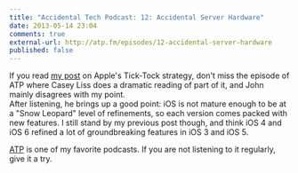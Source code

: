 ```yaml
---
title: "Accidental Tech Podcast: 12: Accidental Server Hardware"
date: 2013-05-14 23:04
comments: true
external-url: http://atp.fm/episodes/12-accidental-server-hardware
published: false
---
```

If you read [my post](http://pablin.org/2013/05/06/apples-tick-tock-strategy/) on Apple's Tick-Tock strategy,
don't miss the episode of ATP where Casey Liss does a dramatic reading of part of it, and John mainly
disagrees with my point.  
After listening, he brings up a good point: iOS is not mature enough to be at a "Snow Leopard" level of
refinements, so each version comes packed with new features. I still stand by my previous post though, and think iOS 4 and iOS 6 refined a lot of groundbreaking features in iOS 3 and iOS 5.

[ATP](http://atp.fm) is one of my favorite podcasts. If you are not listening to it regularly, give it a try.
